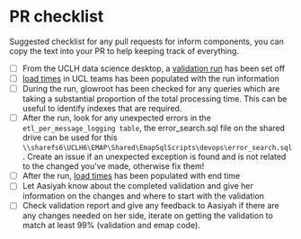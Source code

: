 # PR checklist

Suggested checklist for any pull requests for inform components, you can copy the text into your PR to help
keeping track of everything.

- [ ] From the UCLH data science desktop, a [validation run](#setting-off-a-validation-run) has been set off
- [ ] [load times](https://teams.microsoft.com/l/channel/19%3Ad3a19685d37241fdbfceb9d30303ea1b%40thread.tacv2/tab%3A%3A20f76f5b-b0d0-45ad-a0a8-3777aa82628d?groupId=03f64fac-1f4f-447c-8a74-6fe0054cf06a&tenantId=1faf88fe-a998-4c5b-93c9-210a11d9a5c2) 
      in UCL teams has been populated with the run information 
- [ ] During the run, glowroot has been checked for any queries which are taking a substantial proportion of the
      total processing time. This can be useful to identify indexes that are required.
- [ ] After the run, look for any unexpected errors in the `etl_per_message_logging table`, the error_search.sql file
      on the shared drive can be used for this `\\sharefs6\UCLH6\EMAP\Shared\EmapSqlScripts\devops\error_search.sql`.
      Create an issue if an unexpected exception is found and is not related to the changed you've made, otherwise
      fix them!
- [ ] After the run, [load times](https://teams.microsoft.com/l/channel/19%3Ad3a19685d37241fdbfceb9d30303ea1b%40thread.tacv2/tab%3A%3A20f76f5b-b0d0-45ad-a0a8-3777aa82628d?groupId=03f64fac-1f4f-447c-8a74-6fe0054cf06a&tenantId=1faf88fe-a998-4c5b-93c9-210a11d9a5c2) 
      has been populated with end time
- [ ] Let Aasiyah know about the completed validation and give her information on the changes and where to start 
      with the validation
- [ ] Check validation report and give any feedback to Aasiyah if there are any changes needed on her side, 
      iterate on getting the validation to match at least 99% (validation and emap code).
